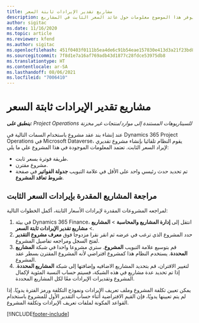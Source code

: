 ```yaml
---
title: مشاريع تقدير الإيرادات ثابتة السعر
description: يوفر هذا الموضوع معلومات حول عائد السعر الثابت في المشاريع.
author: sigitac
ms.date: 11/16/2020
ms.topic: article
ms.reviewer: kfend
ms.author: sigitac
ms.openlocfilehash: 451f0403f0111b5ea4de6c91b54eae157830e413d3a21f23bd841a66905e147b
ms.sourcegitcommit: 7f8d1e7a16af769adb43d1877c28fdce53975db8
ms.translationtype: HT
ms.contentlocale: ar-SA
ms.lasthandoff: 08/06/2021
ms.locfileid: "7006410"
---
```

# <a name="fixed-price-revenue-estimate-projects"></a>مشاريع تقدير الإيرادات ثابتة السعر 

_**ينطبق على:** Project Operations للسيناريوهات المستندة إلى موارد/منتجات غير مخزنة‬_

عند إنشاء بند عقد مشروع باستخدام السمات التالية في Dynamics 365 Project Operations في Microsoft Dataverse، يقوم النظام تلقائيا بإنشاء مشروع تقديري لإيراد السعر الثابت. تعتمد المعلومات الموجودة في هذا المشروع علي ما يلي:

  - طريقة فوترة بسعر ثابت.
  - مشروع مقترن.
  - تم تحديد حدث رئيسي واحد على الأقل في علامة التبويب **جدولة الفواتير** في صفحة **شروط تعاقد المشروع**.

## <a name="review-fixed-price-revenue-estimates-projects"></a>مراجعة المشاريع المقدرة بإيرادات السعر الثابت
لمراجعه المشروعات المقدرة لإيرادات الأسعار الثابتة، أكمل الخطوات التالية:

1. في بيئة Dynamics 365 Finance، انتقل إلى **إدارة المشاريع والمحاسبة** > **المشاريع** > **مشاريع تقدير الإيرادات ثابتة السعر‬**.
2. حدد المشروع الذي ترغب في عرضه ثم انقر نقرا مزدوجا فوق **معرف مشروع التقدير** لفتح السجل ومراجعه تفاصيل المشروع.
3. قم بتوسيع علامة التبويب **المشروع**. ستري مشروعا واحدا في شبكة **المشاريع المحددة**. يستخدم النظام هذا كمشروع افتراضي لأنه المشروع المقترن بسطر عقد المشروع. 
4. لتغيير الاقتران، قم بتحديد المشاريع الاضافيه وإضافتها إلى شبكة **المشاريع المحددة**. إذا تم تحديد عدة مشاريع في هذه الشبكة، فسيتم حساب النسبة المئوية لإكمال المشروع وتقديرات الإيرادات معًا لكل المشاريع المحددة.

  يمكن تعيين تكلفة المشروع وملف تعريف الإيرادات ونموذج التكلفة ورمز الفترة يدويًا. إذا لم يتم تعيينها يدويًا، فإن القيم الافتراضية أثناء حساب التقدير الأول للمشروع باستخدام القواعد المكونة لملفات تعريف الإيرادات وتكلفة المشروع.



[!INCLUDE[footer-include](../includes/footer-banner.md)]